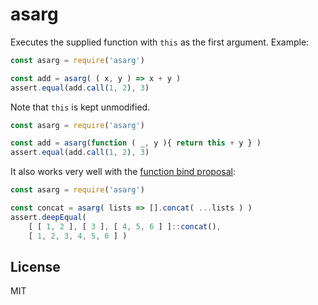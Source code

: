 # asarg
Executes the supplied function with `this` as the first argument. Example:

```js
const asarg = require('asarg')

const add = asarg( ( x, y ) => x + y )
assert.equal(add.call(1, 2), 3)
```

Note that `this` is kept unmodified.

```js
const asarg = require('asarg')

const add = asarg(function ( _, y ){ return this + y } )
assert.equal(add.call(1, 2), 3)
```

It also works very well with the [function bind proposal](https://github.com/zenparsing/es-function-bind):

```js
const asarg = require('asarg')

const concat = asarg( lists => [].concat( ...lists ) )
assert.deepEqual(
    [ [ 1, 2 ], [ 3 ], [ 4, 5, 6 ] ]::concat(),
    [ 1, 2, 3, 4, 5, 6 ] )
```

## License

MIT
